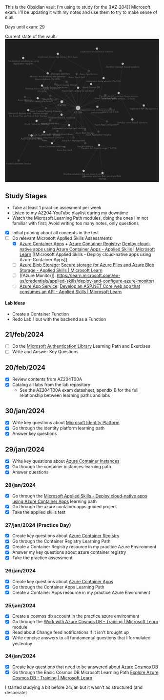 This is the Obsidian vault I'm using to study for the [[AZ-204]] Microsoft exam. I'll be updating it with my notes and use them to try to make sense of it all.

Days until exam: 29

Current state of the vault:
![](media/Pasted%20image%2020240130085229.png)
## Study Stages
- Take at least 1 practice assesment per week
- Listen to my AZ204 YouTube playlist during my downtime
- Watch the Microsoft Learning Path modules, doing the ones I'm not familiar with first; Avoid writing too many notes, only questions
- [x] Initial priming about all concepts in the test
- [ ] Do relevant Microsoft Applied Skills Assessments
	- [x] [Azure Container Apps](Azure%20Container%20Apps.md) + [Azure Container Registry](Azure%20Container%20Registry): [Deploy cloud-native apps using Azure Container Apps - Applied Skills | Microsoft Learn](https://learn.microsoft.com/en-us/credentials/applied-skills/deploy-cloud-native-apps-using-azure-container-apps/) [[Microsoft Applied Skills - Deploy cloud-native apps using Azure Container Apps]]
	- [ ] [Azure Blob Storage](Azure%20Blob%20Storage): [Secure storage for Azure Files and Azure Blob Storage - Applied Skills | Microsoft Learn](https://learn.microsoft.com/en-us/credentials/applied-skills/secure-storage-azure-files-azure-blob-storage/)
	- [ ] [[Azure Monitor]]: https://learn.microsoft.com/en-us/credentials/applied-skills/deploy-and-configure-azure-monitor/
	- [ ] [Azure App Service](Azure%20App%20Service): [Develop an ASP.NET Core web app that consumes an API - Applied Skills | Microsoft Learn](https://learn.microsoft.com/en-us/credentials/applied-skills/develop-an-aspnet-core-web-app-that-consumes-an-api/)

#### Lab Ideas
- Create a Container Function
- Redo Lab 1 but with the backend as a Function
## 21/feb/2024
- [ ] Do the [Microsoft Authentication Library](Microsoft%20Authentication%20Library.md) Learning Path and Exercises
- [ ] Write and Answer Key Questions
## 20/feb/2024
- [x] Review contents from AZ204T00A
- [x] Catalog all labs from the lab repository
	- See the AZ204T00A exam datasheet, apendix B for the full relationship between learning paths and labs
## 30/jan/2024
- [x] Write key questions about [Microsoft Identity Platform](Microsoft%20Identity%20Platform)
- [x] Go through the identity platform learning path
- [x] Answer key questions
## 29/jan/2024
- [x] Write key questions about [Azure Container Instances](Azure%20Container%20Instances.md)
- [x] Go through the container instances learning path
- [x] Answer questions
### 28/jan/2024
- [x] Go through the [Microsoft Applied Skills - Deploy cloud-native apps using Azure Container Apps](Microsoft%20Applied%20Skills%20-%20Deploy%20cloud-native%20apps%20using%20Azure%20Container%20Apps.md) learning path
- [x] Go through the azure container apps guided project
- [x] Take the applied skills test
### 27/jan/2024 (Practice Day)
- [x] Create key questions about [Azure Container Registry](Azure%20Container%20Registry)
- [x] Go through the Container Registry Learning Path
- [x] Create a Container Registry resource in my practice Azure Environment
- [x] Answer my key questions about azure container registry
- [x] Take the practice assessment
### 26/jan/2024
- [x] Create key questions about [Azure Container Apps](Azure%20Container%20Apps)
- [x] Go through the Container Apps Learning Path
- [x] Create a Container Apps resource in my practice Azure Environment
### 25/jan/2024
- [x] Create a cosmos db account in the practice azure environment
- [x] Go through the [Work with Azure Cosmos DB - Training | Microsoft Learn](https://learn.microsoft.com/en-us/training/modules/work-with-cosmos-db/) module
- [x] Read about Change feed notifications if it isn't brought up
- [x] Write concise answers to all fundamental questions that I formulated yesterday
### 24/jan/2024
- [x] Create key questions that need to be answered about [Azure Cosmos DB](Azure%20Cosmos%20DB.md)
- [x] Go through the Basic Cosmos DB Microsoft Learning Path [Explore Azure Cosmos DB - Training | Microsoft Learn](https://learn.microsoft.com/en-us/training/modules/explore-azure-cosmos-db/)

I started studying a bit before 24/jan but it wasn't as structured (and desperate)